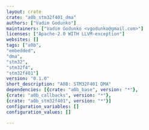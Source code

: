 ```yaml
---
layout: crate
crate: "a0b_stm32f401_dma"
authors: ["Vadim Godunko"]
maintainers: ["Vadim Godunko <vgodunko@gmail.com>"]
licenses: ["Apache-2.0 WITH LLVM-exception"]
websites: []
tags: ["a0b",
"embedded",
"dma",
"stm32",
"stm32f4",
"stm32f401"]
version: "0.1.0"
short_description: "A0B: STM32F401 DMA"
dependencies: [{crate: "a0b_base", version: "*"},
{crate: "a0b_callbacks", version: "*"},
{crate: "a0b_stm32f401", version: "*"}]
configuration_variables: []
configuration_values: []

---
```



